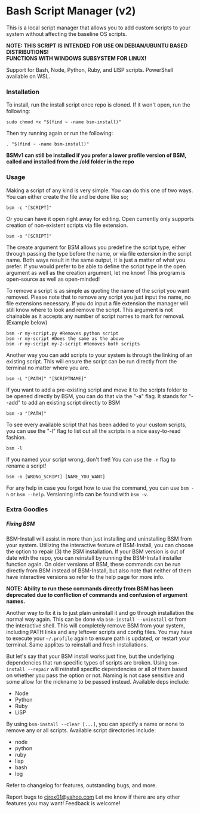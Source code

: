 # Bash Script Manager (v2)

This is a local script manager that allows you to add custom scripts to your system without affecting the baseline OS scripts.

__NOTE: THIS SCRIPT IS INTENDED FOR USE ON DEBIAN/UBUNTU BASED DISTRIBUTIONS!__<br>
__FUNCTIONS WITH WINDOWS SUBSYSTEM FOR LINUX!__

Support for Bash, Node, Python, Ruby, and LISP scripts. PowerShell available on WSL.

### Installation

To install, run the install script once repo is cloned. If it won't open, run the following:

```
sudo chmod +x "$(find ~ -name bsm-install)"
```

Then try running again or run the following:

```
. "$(find ~ -name bsm-install)"
```

__BSMv1 can still be installed if you prefer a lower profile version of BSM, called and installed from the /old folder in the repo__

### Usage

Making a script of any kind is very simple. You can do this one of two ways. You can either create the file and be done like so;

```
bsm -c "[SCRIPT]"
```

Or you can have it open right away for editing. Open currently only supports creation of non-existent scripts via file extension.

```
bsm -o "[SCRIPT]"
```

The create argument for BSM allows you predefine the script type, either through passing the type before the name, or via file extension in the script name. Both ways result in the same output, it is just a matter of what you prefer.  If you would prefer to be able to define the script type in the open argument as well as the creation argument, let me know! This program is open-source as well as open-minded!

To remove a script is as simple as quoting the name of the script you want removed. Please note that to remove any script you just input the name, no file extensions necessary. If you do input a file extension the manager will still know where to look and remove the script. This argument is not chainable as it accepts any number of script names to mark for removal. (Example below)

```
bsm -r my-script.py #Removes python script
bsm -r my-script #Does the same as the above
bsm -r my-script my-2-script #Removes both scripts
```

Another way you can add scripts to your system is through the linking of an existing script. This will ensure the script can be run directly from the terminal no matter where you are.

```
bsm -L "[PATH]" "[SCRIPTNAME]"
```

If you want to add a pre-existing script and move it to the scripts folder to be opened directly by BSM, you can do that via the "-a" flag. It stands for "--add" to add an existing script directly to BSM

```
bsm -a "[PATH]"
```

To see every available script that has been added to your custom scripts, you can use the "-l" flag to list out all the scripts in a nice easy-to-read fashion.

```
bsm -l
```

If you named your script wrong, don't fret! You can use the `-n` flag to rename a script!

```
bsm -n [WRONG_SCRIPT] [NAME_YOU_WANT]
```

For any help in case you forget how to use the command, you can use `bsm -h` or `bsm --help`. Versioning info can be found with `bsm -v`.


### Extra Goodies

##### Fixing BSM

BSM-Install will assist in more than just installing and uninstalling BSM from your system. Utilizing the interactive feature of BSM-Install, you can choose the option to repair (3) the BSM installation. If your BSM version is out of date with the repo, you can reinstall by running the BSM-Install installer function again. On older versions of BSM, these commands can be run directly from BSM instead of BSM-Install, but also note that neither of them have interactive versions so refer to the help page for more info.

__NOTE: Ability to run these commands directly from BSM has been deprecated due to confliction of commands and confusion of argument names.__

Another way to fix it is to just plain uninstall it and go through installation the normal way again. This can be done via `bsm-install --uninstall` or from the interactive shell. This will completely remove BSM from your system, including PATH links and any leftover scripts and config files. You may have to execute your `~/.profile` again to ensure path is updated, or restart your terminal. Same applites to reinstall and fresh installations.

But let's say that your BSM install works just fine, but the underlying dependencies that run specific types of scripts are broken. Using `bsm-install --repair` will reinstall specific dependencies or all of them based on whether you pass the option or not. Naming is not case sensitive and some allow for the nickname to be passed instead. Available deps include:

- Node
- Python
- Ruby
- LiSP

By using `bsm-install --clear [...]`, you can specify a name or none to remove any or all scripts. Available script directories include:

- node
- python
- ruby
- lisp
- bash
- log

Refer to changelog for features, outstanding bugs, and more.

Report bugs to cjrox01@yahoo.com
Let me know if there are any other features you may want! Feedback is welcome!
